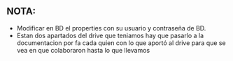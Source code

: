 ## NOTA:
* Modificar en BD el properties con su usuario y contraseña de BD.
* Estan dos apartados del drive que teniamos hay que pasarlo a la documentacion por fa cada quien con lo que aportó al drive para que se vea en que colaboraron hasta lo que llevamos
